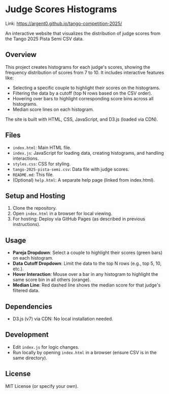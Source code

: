 # Judge Scores Histograms

Link: https://argent0.github.io/tango-competition-2025/

An interactive website that visualizes the distribution of judge scores from the Tango 2025 Pista Semi CSV data.

## Overview

This project creates histograms for each judge's scores, showing the frequency distribution of scores from 7 to 10. It includes interactive features like:
- Selecting a specific couple to highlight their scores on the histograms.
- Filtering the data by a cutoff (top N rows based on the CSV order).
- Hovering over bars to highlight corresponding score bins across all histograms.
- Median score lines on each histogram.

The site is built with HTML, CSS, JavaScript, and D3.js (loaded via CDN).

## Files
- `index.html`: Main HTML file.
- `index.js`: JavaScript for loading data, creating histograms, and handling interactions.
- `styles.css`: CSS for styling.
- `tango-2025-pista-semi.csv`: Data file with judge scores.
- `README.md`: This file.
- (Optional) `help.html`: A separate help page (linked from index.html).

## Setup and Hosting
1. Clone the repository.
2. Open `index.html` in a browser for local viewing.
3. For hosting: Deploy via GitHub Pages (as described in previous instructions).

## Usage
- **Pareja Dropdown**: Select a couple to highlight their scores (green bars) on each histogram.
- **Data Cutoff Dropdown**: Limit the data to the top N rows (e.g., top 5, 10, etc.).
- **Hover Interaction**: Mouse over a bar in any histogram to highlight the same score bin in all others (orange).
- **Median Line**: Red dashed line shows the median score for that judge's filtered data.

## Dependencies
- D3.js (v7) via CDN: No local installation needed.

## Development
- Edit `index.js` for logic changes.
- Run locally by opening `index.html` in a browser (ensure CSV is in the same directory).

## License
MIT License (or specify your own).
